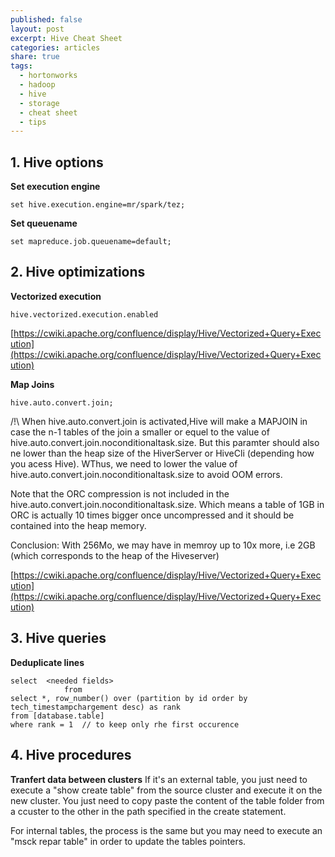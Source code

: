 ```yaml
---
published: false
layout: post
excerpt: Hive Cheat Sheet
categories: articles
share: true
tags:
  - hortonworks
  - hadoop
  - hive
  - storage
  - cheat sheet
  - tips
---
```


## 1. Hive options

**Set execution engine**
```shell
set hive.execution.engine=mr/spark/tez;
```

**Set queuename**
```shell
set mapreduce.job.queuename=default;
```

## 2. Hive optimizations
**Vectorized execution**
```shell
hive.vectorized.execution.enabled
```
[https://cwiki.apache.org/confluence/display/Hive/Vectorized+Query+Execution](https://cwiki.apache.org/confluence/display/Hive/Vectorized+Query+Execution)

**Map Joins**
```shell
hive.auto.convert.join;
```

/!\ When hive.auto.convert.join is activated,Hive will make a MAPJOIN in case the n-1 tables of the join a smaller or equel to the value of hive.auto.convert.join.noconditionaltask.size.
But this paramter should also ne lower than the heap size of the HiverServer or HiveCli (depending how you acess Hive). WThus, we need to lower the value of hive.auto.convert.join.noconditionaltask.size to avoid OOM errors.

Note that the ORC compression is not included in the hive.auto.convert.join.noconditionaltask.size. Which means a table of 1GB in ORC is actually 10 times bigger once uncompressed and it should be contained into the heap memory.

Conclusion: With 256Mo, we may have in memroy up to 10x more, i.e 2GB (which corresponds to the heap of the Hiveserver)

[https://cwiki.apache.org/confluence/display/Hive/Vectorized+Query+Execution](https://cwiki.apache.org/confluence/display/Hive/Vectorized+Query+Execution)

## 3. Hive queries

**Deduplicate lines**
```shell
select  <needed fields>
            from 
select *, row_number() over (partition by id order by tech_timestampchargement desc) as rank
from [database.table]
where rank = 1  // to keep only rhe first occurence
```

## 4. Hive procedures

**Tranfert data between clusters**
If it's an external table, you just need to execute a "show create table" from the source cluster and execute it on the new cluster. You just need to copy paste the content of the table folder from a ccuster to the other in the path specified in the create statement.

For internal tables, the process is the same but you may need to execute an "msck repar table" in order to update the tables pointers.

